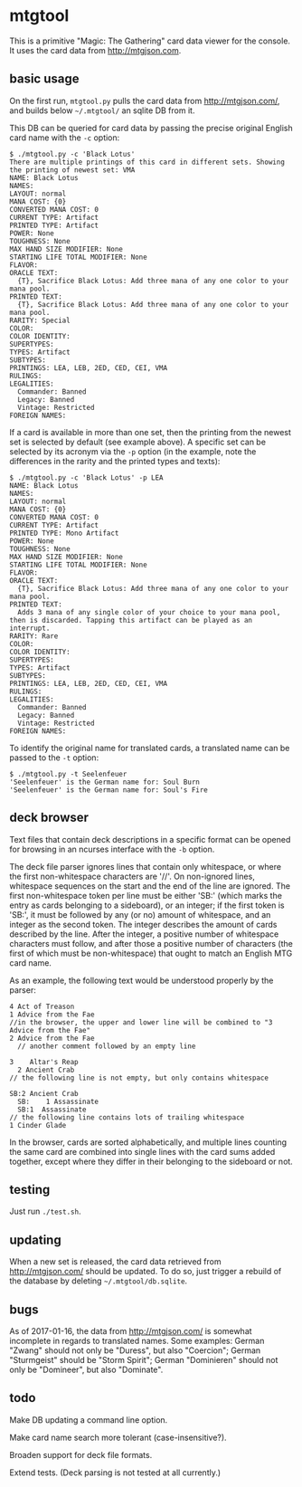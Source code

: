 mtgtool
=======

This is a primitive "Magic: The Gathering" card data viewer for the console. It
uses the card data from <http://mtgjson.com>.

basic usage
-----------

On the first run, `mtgtool.py` pulls the card data from <http://mtgjson.com/>,
and builds below `~/.mtgtool/` an sqlite DB from it.

This DB can be queried for card data by passing the precise original English
card name with the `-c` option:

    $ ./mtgtool.py -c 'Black Lotus'
    There are multiple printings of this card in different sets. Showing the printing of newest set: VMA
    NAME: Black Lotus
    NAMES: 
    LAYOUT: normal
    MANA COST: {0}
    CONVERTED MANA COST: 0
    CURRENT TYPE: Artifact
    PRINTED TYPE: Artifact
    POWER: None
    TOUGHNESS: None
    MAX HAND SIZE MODIFIER: None
    STARTING LIFE TOTAL MODIFIER: None
    FLAVOR:
    ORACLE TEXT:
      {T}, Sacrifice Black Lotus: Add three mana of any one color to your mana pool.
    PRINTED TEXT:
      {T}, Sacrifice Black Lotus: Add three mana of any one color to your mana pool.
    RARITY: Special
    COLOR: 
    COLOR IDENTITY: 
    SUPERTYPES: 
    TYPES: Artifact
    SUBTYPES: 
    PRINTINGS: LEA, LEB, 2ED, CED, CEI, VMA
    RULINGS:
    LEGALITIES:
      Commander: Banned
      Legacy: Banned
      Vintage: Restricted
    FOREIGN NAMES:

If a card is available in more than one set, then the printing from the newest
set is selected by default (see example above). A specific set can be selected
by its acronym via the `-p` option (in the example, note the differences in the
rarity and the printed types and texts):

    $ ./mtgtool.py -c 'Black Lotus' -p LEA
    NAME: Black Lotus
    NAMES: 
    LAYOUT: normal
    MANA COST: {0}
    CONVERTED MANA COST: 0
    CURRENT TYPE: Artifact
    PRINTED TYPE: Mono Artifact
    POWER: None
    TOUGHNESS: None
    MAX HAND SIZE MODIFIER: None
    STARTING LIFE TOTAL MODIFIER: None
    FLAVOR:
    ORACLE TEXT:
      {T}, Sacrifice Black Lotus: Add three mana of any one color to your mana pool.
    PRINTED TEXT:
      Adds 3 mana of any single color of your choice to your mana pool, then is discarded. Tapping this artifact can be played as an interrupt.
    RARITY: Rare
    COLOR: 
    COLOR IDENTITY: 
    SUPERTYPES: 
    TYPES: Artifact
    SUBTYPES: 
    PRINTINGS: LEA, LEB, 2ED, CED, CEI, VMA
    RULINGS:
    LEGALITIES:
      Commander: Banned
      Legacy: Banned
      Vintage: Restricted
    FOREIGN NAMES:

To identify the original name for translated cards, a translated name can be
passed to the `-t` option:

    $ ./mtgtool.py -t Seelenfeuer
    'Seelenfeuer' is the German name for: Soul Burn
    'Seelenfeuer' is the German name for: Soul's Fire

deck browser
------------

Text files that contain deck descriptions in a specific format can be opened for
browsing in an ncurses interface with the `-b` option.

The deck file parser ignores lines that contain only whitespace, or where the
first non-whitespace characters are '//'. On non-ignored lines, whitespace
sequences on the start and the end of the line are ignored. The first
non-whitespace token per line must be either 'SB:' (which marks the entry as
cards belonging to a sideboard), or an integer; if the first token is 'SB:', it
must be followed by any (or no) amount of whitespace, and an integer as the
second token. The integer describes the amount of cards described by the line.
After the integer, a positive number of whitespace characters must follow, and
after those a positive number of characters (the first of which must be
non-whitespace) that ought to match an English MTG card name.

As an example, the following text would be understood properly by the parser:

    4 Act of Treason
    1 Advice from the Fae
    //in the browser, the upper and lower line will be combined to "3 Advice from the Fae"
    2 Advice from the Fae
      // another comment followed by an empty line
    
    3    Altar's Reap
      2 Ancient Crab
    // the following line is not empty, but only contains whitespace
                              
    SB:2 Ancient Crab
      SB:    1 Assassinate
      SB:1  Assassinate
    // the following line contains lots of trailing whitespace
    1 Cinder Glade      

In the browser, cards are sorted alphabetically, and multiple lines counting
the same card are combined into single lines with the card sums added together,
except where they differ in their belonging to the sideboard or not.

testing
-------

Just run `./test.sh`.

updating
--------

When a new set is released, the card data retrieved from <http://mtgjson.com/>
should be updated. To do so, just trigger a rebuild of the database by deleting
`~/.mtgtool/db.sqlite`.

bugs
----

As of 2017-01-16, the data from <http://mtgjson.com/> is somewhat incomplete in
regards to translated names. Some examples: German "Zwang" should not only be
"Duress", but also "Coercion"; German "Sturmgeist" should be "Storm Spirit";
German "Dominieren" should not only be "Domineer", but also "Dominate".

todo
----

Make DB updating a command line option.

Make card name search more tolerant (case-insensitive?).

Broaden support for deck file formats.

Extend tests. (Deck parsing is not tested at all currently.)

